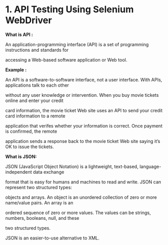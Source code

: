 # 1. API Testing Using Selenium WebDriver

**What is API :**

An application-programming interface \(API\) is a set of programming instructions and standards for

accessing a Web-based software application or Web tool.

**Example :**

An API is a software-to-software interface, not a user interface. With APIs, applications talk to each other

without any user knowledge or intervention. When you buy movie tickets online and enter your credit

card information, the movie ticket Web site uses an API to send your credit card information to a remote

application that verifes whether your information is correct. Once payment is confirmed, the remote

application sends a response back to the movie ticket Web site saying it’s OK to issue the tickets.

**What is JSON:**

JSON \(JavaScript Object Notation\) is a lightweight, text-based, language-independent data exchange

format that is easy for humans and machines to read and write. JSON can represent two structured types:

objects and arrays. An object is an unordered collection of zero or more name/value pairs. An array is an

ordered sequence of zero or more values. The values can be strings, numbers, booleans, null, and these

two structured types.

JSON is an easier-to-use alternative to XML.

